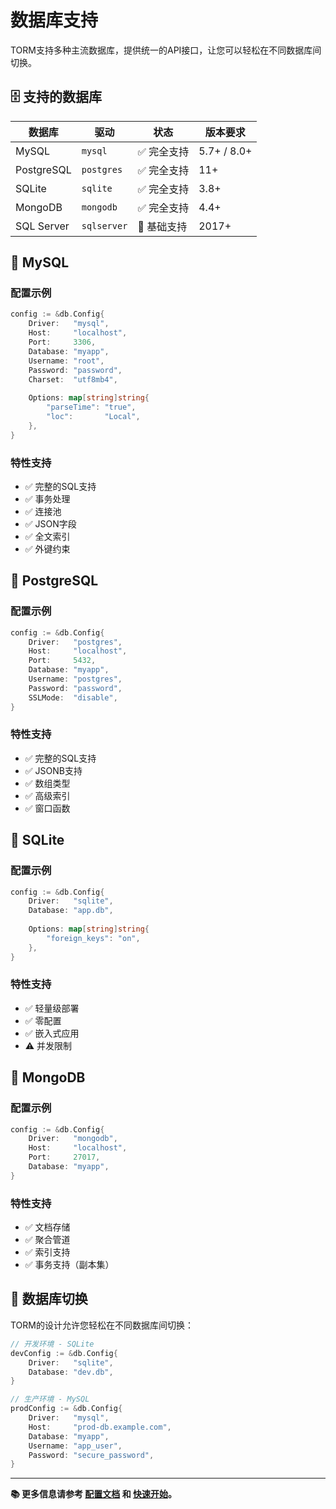 # 数据库支持

TORM支持多种主流数据库，提供统一的API接口，让您可以轻松在不同数据库间切换。

## 🗄️ 支持的数据库

| 数据库 | 驱动 | 状态 | 版本要求 |
|--------|------|------|----------|
| MySQL | `mysql` | ✅ 完全支持 | 5.7+ / 8.0+ |
| PostgreSQL | `postgres` | ✅ 完全支持 | 11+ |
| SQLite | `sqlite` | ✅ 完全支持 | 3.8+ |
| MongoDB | `mongodb` | ✅ 完全支持 | 4.4+ |
| SQL Server | `sqlserver` | 🚧 基础支持 | 2017+ |

## 🔧 MySQL

### 配置示例

```go
config := &db.Config{
    Driver:   "mysql",
    Host:     "localhost",
    Port:     3306,
    Database: "myapp",
    Username: "root",
    Password: "password",
    Charset:  "utf8mb4",
    
    Options: map[string]string{
        "parseTime": "true",
        "loc":       "Local",
    },
}
```

### 特性支持

- ✅ 完整的SQL支持
- ✅ 事务处理
- ✅ 连接池
- ✅ JSON字段
- ✅ 全文索引
- ✅ 外键约束

## 🐘 PostgreSQL

### 配置示例

```go
config := &db.Config{
    Driver:   "postgres",
    Host:     "localhost",
    Port:     5432,
    Database: "myapp",
    Username: "postgres",
    Password: "password",
    SSLMode:  "disable",
}
```

### 特性支持

- ✅ 完整的SQL支持
- ✅ JSONB支持
- ✅ 数组类型
- ✅ 高级索引
- ✅ 窗口函数

## 📁 SQLite

### 配置示例

```go
config := &db.Config{
    Driver:   "sqlite",
    Database: "app.db",
    
    Options: map[string]string{
        "foreign_keys": "on",
    },
}
```

### 特性支持

- ✅ 轻量级部署
- ✅ 零配置
- ✅ 嵌入式应用
- ⚠️ 并发限制

## 🍃 MongoDB

### 配置示例

```go
config := &db.Config{
    Driver:   "mongodb",
    Host:     "localhost",
    Port:     27017,
    Database: "myapp",
}
```

### 特性支持

- ✅ 文档存储
- ✅ 聚合管道
- ✅ 索引支持
- ✅ 事务支持（副本集）

## 🔄 数据库切换

TORM的设计允许您轻松在不同数据库间切换：

```go
// 开发环境 - SQLite
devConfig := &db.Config{
    Driver:   "sqlite",
    Database: "dev.db",
}

// 生产环境 - MySQL
prodConfig := &db.Config{
    Driver:   "mysql",
    Host:     "prod-db.example.com",
    Database: "myapp",
    Username: "app_user",
    Password: "secure_password",
}
```

---

**📚 更多信息请参考 [配置文档](Configuration) 和 [快速开始](Quick-Start)。** 